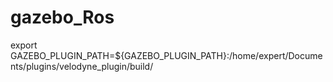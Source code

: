 # gazebo_Ros
export GAZEBO_PLUGIN_PATH=${GAZEBO_PLUGIN_PATH}:/home/expert/Documents/plugins/velodyne_plugin/build/
